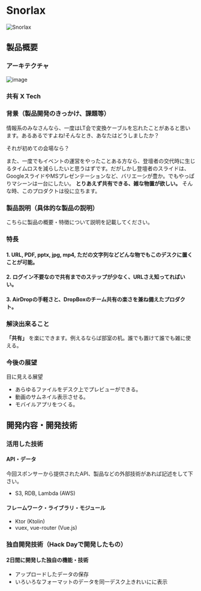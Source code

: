 # Snorlax

![Snorlax](https://youtu.be/vliCovsp6Vc)



## 製品概要

### アーキテクチャ
![image](https://i.gyazo.com/e3d43dbd8ec0ef1169eabcf00c2324eb.png)

### 共有 X Tech

### 背景（製品開発のきっかけ、課題等）

情報系のみなさんなら、一度はLT会で変換ケーブルを忘れたことがあると思います。あるあるですよね!そんなとき、あなたはどうしましたか？

それが初めての会場なら？ 

また、一度でもイベントの運営をやったことある方なら、登壇者の交代時に生じるタイムロスを減らしたいと思うはずです。だがしかし登壇者のスライドは、GoogleスライドやMSプレゼンテーションなど、バリエーシが豊か。でもやっぱりマシーンは一台にしたい。 **とりあえず共有できる、雑な物置が欲しい。** そんな時、このプロダクトは役に立ちます。

### 製品説明（具体的な製品の説明）
こちらに製品の概要・特徴について説明を記載してください。

### 特長

#### 1. URL, PDF, pptx, jpg, mp4, ただの文字列などどんな物でもこのデスクに置くことが可能。

#### 2. ログイン不要なので共有までのステップが少なく、URLさえ知ってればいい。

#### 3. AirDropの手軽さと、DropBoxのチーム共有の楽さを兼ね備えたプロダクト。

### 解決出来ること
 **「共有」** を楽にできます。例えるならば部室の机。誰でも置けて誰でも雑に使える。

### 今後の展望
目に見える展望
- あらゆるファイルをデスク上でプレビューができる。
- 動画のサムネイル表示させる。
- モバイルアプリをつくる。


## 開発内容・開発技術
### 活用した技術
#### API・データ
今回スポンサーから提供されたAPI、製品などの外部技術があれば記述をして下さい。

* S3, RDB, Lambda (AWS)

#### フレームワーク・ライブラリ・モジュール
* Ktor (Ktolin)
* vuex, vue-router (Vue.js)


### 独自開発技術（Hack Dayで開発したもの）
#### 2日間に開発した独自の機能・技術
* アップロードしたデータの保存
* いろいろなフォーマットのデータを同一デスク上きれいにに表示
